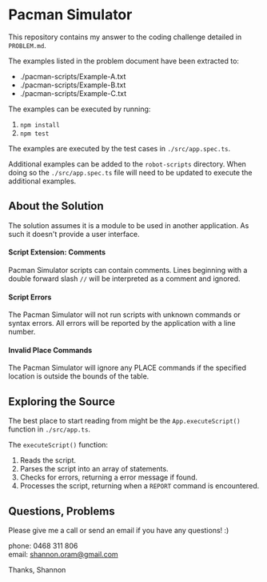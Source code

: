 Pacman Simulator
================

This repository contains my answer to the coding challenge detailed
in `PROBLEM.md`.

The examples listed in the problem document have been extracted to:

* ./pacman-scripts/Example-A.txt
* ./pacman-scripts/Example-B.txt
* ./pacman-scripts/Example-C.txt

The examples can be executed by running:

1. `npm install`
2. `npm test`

The examples are executed by the test cases in `./src/app.spec.ts`.

Additional examples can be added to the `robot-scripts` directory. When doing so
the `./src/app.spec.ts` file will need to be updated to execute the additional
examples.


About the Solution
------------------

The solution assumes it is a module to be used in another application. As such
it doesn't provide a user interface.


#### Script Extension: Comments

Pacman Simulator scripts can contain comments. Lines beginning with a double
forward slash `//` will be interpreted as a comment and ignored.


#### Script Errors

The Pacman Simulator will not run scripts with unknown commands or syntax
errors. All errors will be reported by the application with a line number.


#### Invalid Place Commands

The Pacman Simulator will ignore any PLACE commands if the specified location
is outside the bounds of the table.


Exploring the Source
--------------------

The best place to start reading from might be the `App.executeScript()` function in
`./src/app.ts`.

The `executeScript()` function:
1. Reads the script.
2. Parses the script into an array of statements.
3. Checks for errors, returning a error message if found.
4. Processes the script, returning when a `REPORT` command is encountered.


Questions, Problems
-------------------

Please give me a call or send an email if you have any questions! :)

phone: 0468 311 806 <br>
email: shannon.oram@gmail.com

Thanks,
Shannon
